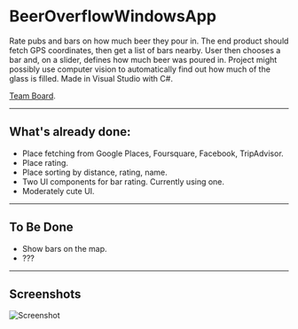 # BeerOverflowWindowsApp

Rate pubs and bars on how much beer they pour in. 
The end product should fetch GPS coordinates, then get a list of bars nearby. User then chooses a bar and, on a slider, defines how much beer was poured in. Project might possibly use computer vision to automatically find out how much of the glass is filled.
Made in Visual Studio with C#.

[Team Board](https://github.com/joklek/BeerOverflowWindowsApp/projects/1?fullscreen=true).

_ _ _
## What's already done:
- Place fetching from Google Places, Foursquare, Facebook, TripAdvisor.
- Place rating.
- Place sorting by distance, rating, name.
- Two UI components for bar rating. Currently using one.
- Moderately cute UI.

_ _ _
## To Be Done
- Show bars on the map.
- ???

_ _ _
## Screenshots

 ![Screenshot](https://i.imgur.com/ChNk0Is.png)